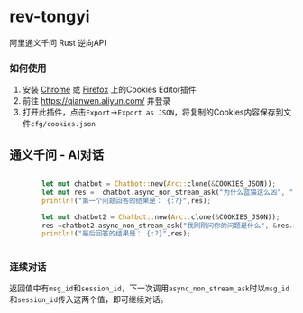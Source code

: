 # rev-tongyi
阿里通义千问 Rust 逆向API

### 如何使用

1. 安装 [Chrome](https://chromewebstore.google.com/detail/modifycookie-advanced-coo/cmlkddnmblbplnljlhgcblpidalbecbe) 或 [Firefox](https://addons.mozilla.org/en-US/firefox/addon/cookie-editor/) 上的Cookies Editor插件
2. 前往 https://qianwen.aliyun.com/ 并登录
3. 打开此插件，点击`Export`->`Export as JSON`，将复制的Cookies内容保存到文件`cfg/cookies.json`

## 通义千问 - AI对话

```rust

        let mut chatbot = Chatbot::new(Arc::clone(&COOKIES_JSON));
        let mut res =  chatbot.async_non_stream_ask("为什么蓝猫这么凶", "", "").await.unwrap(); 
        println!("第一个问题回答的结果是： {:?}",res);

        let mut chatbot2 = Chatbot::new(Arc::clone(&COOKIES_JSON));
        res =chatbot2.async_non_stream_ask("我刚刚问你的问题是什么", &res.msg_id, &res.session_id).await.unwrap();
        println!("最后回答的结果是： {:?}",res);
   

```



### 连续对话

返回值中有`msg_id`和`session_id`，下一次调用`async_non_stream_ask`时以`msg_id`和`session_id`传入这两个值，即可继续对话。









